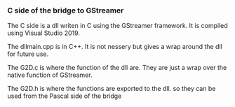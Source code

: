 ### C side of the bridge to GStreamer
The C side is a dll writen in C using the GStreamer framework. It is compiled using Visual Studio 2019.

The dllmain.cpp is in C++. It is not nessery but gives a wrap around the dll for future use.

The G2D.c is where the function of the dll are. They are just a wrap over the native function of GStreamer.

The G2D.h is where the functions are exported to the dll. so they can be used from the Pascal side of the bridge
